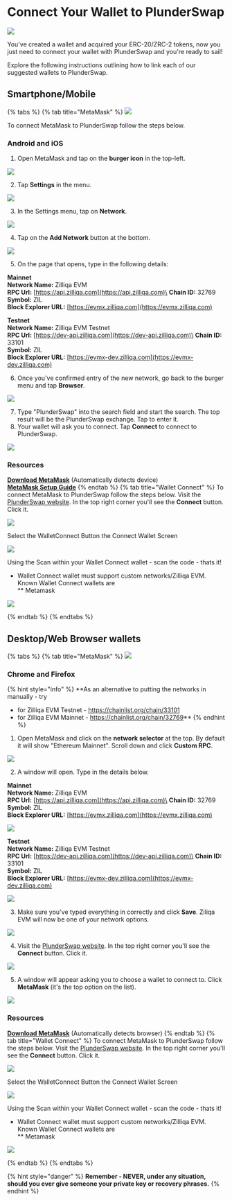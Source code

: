 # Connect Your Wallet to PlunderSwap

![](../../.gitbook/assets/PS_HT_Connect_Wallet.png)

You've created a wallet and acquired your ERC-20/ZRC-2 tokens, now you just need to connect your wallet with PlunderSwap and you're ready to sail!

Explore the following instructions outlining how to link each of our suggested wallets to PlunderSwap.

## Smartphone/Mobile

{% tabs %}
{% tab title="MetaMask" %}
![](<../../.gitbook/assets/image (33) (3) (4) (5) (1) (1) (1) (1) (1) (1) (1).png>)

To connect MetaMask to PlunderSwap follow the steps below.

### Android and iOS

1. Open MetaMask and tap on the **burger icon** in the top-left.

![](<../../.gitbook/assets/image (72) (1).png>)

2. Tap **Settings** in the menu.

![](<../../.gitbook/assets/image (73).png>)

3. In the Settings menu, tap on **Network**.

![](<../../.gitbook/assets/image (74).png>)

4. Tap on the **Add Network** button at the bottom.

![](<../../.gitbook/assets/image (75).png>)

5. On the page that opens, type in the following details:

**Mainnet**\
**Network Name:** Zilliqa EVM\
**RPC Url:** [https://api.zilliqa.com](https://api.zilliqa.com)\
**Chain ID:** 32769\
**Symbol:** ZIL\
**Block Explorer URL:** [https://evmx.zilliqa.com](https://evmx.zilliqa.com)

**Testnet**\
**Network Name:** Zilliqa EVM Testnet\
**RPC Url:** [https://dev-api.zilliqa.com](https://dev-api.zilliqa.com)\
**Chain ID:** 33101\
**Symbol:** ZIL\
**Block Explorer URL:** [https://evmx-dev.zilliqa.com](https://evmx-dev.zilliqa.com)

6. Once you've confirmed entry of the new network, go back to the burger menu and tap **Browser**.

![](<../../.gitbook/assets/image (76).png>)

7. Type "PlunderSwap" into the search field and start the search. The top result will be the PlunderSwap exchange. Tap to enter it.
8. Your wallet will ask you to connect. Tap **Connect** to connect to PlunderSwap.

![](<../../.gitbook/assets/image1.png>)

### Resources

[**Download MetaMask**](https://metamask.io/download.html) (Automatically detects device)\
[**MetaMask Setup Guide**](https://docs.plunderswap.com/get-started/connection-guide)
{% endtab %}
{% tab title="Wallet Connect" %}
To connect MetaMask to PlunderSwap follow the steps below.
Visit the [PlunderSwap website](https://plunderswap.com). In the top right corner you'll see the **Connect** button. Click it.

![](<../../.gitbook/assets/image4.png>)

Select the WalletConnect Button the Connect Wallet Screen

![](<../../.gitbook/assets/image5.png>)

Using the Scan within your Wallet Connect wallet - scan the code - thats it!
* Wallet Connect wallet must support custom networks/Zilliqa EVM.  Known Wallet Connect wallets are\
** Metamask

![](<../../.gitbook/assets/image24.png>)

{% endtab %}
{% endtabs %}

## **Desktop/Web Browser wallets**

{% tabs %}
{% tab title="MetaMask" %}
![](<../../.gitbook/assets/image (33) (3) (4) (5) (1) (1) (1) (1) (1) (1) (1) (4).png>)

### Chrome and Firefox

{% hint style="info" %}
**As an alternative to putting the networks in manually - try 
- for Zilliqa EVM Testnet - https://chainlist.org/chain/33101
- for Zilliqa EVM Mainnet - https://chainlist.org/chain/32769**
{% endhint %}

1. Open MetaMask and click on the **network selector** at the top. By default it will show "Ethereum Mainnet". Scroll down and click **Custom RPC**.

![](<../../.gitbook/assets/image (84).png>)

2. A window will open. Type in the details below.

**Mainnet**\
**Network Name:** Zilliqa EVM\
**RPC Url:** [https://api.zilliqa.com](https://api.zilliqa.com)\
**Chain ID:** 32769\
**Symbol:** ZIL\
**Block Explorer URL:** [https://evmx.zilliqa.com](https://evmx.zilliqa.com)

![](<../../.gitbook/assets/image2.png>)

**Testnet**\
**Network Name:** Zilliqa EVM Testnet\
**RPC Url:** [https://dev-api.zilliqa.com](https://dev-api.zilliqa.com)\
**Chain ID:** 33101\
**Symbol:** ZIL\
**Block Explorer URL:** [https://evmx-dev.zilliqa.com](https://evmx-dev.zilliqa.com)

![](<../../.gitbook/assets/image3.png>)

3. Make sure you've typed everything in correctly and click **Save**. Ziliqa EVM will now be one of your network options.

![](<../../.gitbook/assets/image (86).png>)

4. Visit the [PlunderSwap website](https://plunderswap.com). In the top right corner you'll see the **Connect** button. Click it.

![](<../../.gitbook/assets/image4.png>)

5. A window will appear asking you to choose a wallet to connect to. Click **MetaMask** (it's the top option on the list).

![](<../../.gitbook/assets/image5.png>)

### Resources

[**Download MetaMask**](https://metamask.io/download.html) (Automatically detects browser)
{% endtab %}
{% tab title="Wallet Connect" %}
To connect MetaMask to PlunderSwap follow the steps below.
Visit the [PlunderSwap website](https://plunderswap.com). In the top right corner you'll see the **Connect** button. Click it.

![](<../../.gitbook/assets/image4.png>)

Select the WalletConnect Button the Connect Wallet Screen

![](<../../.gitbook/assets/image5.png>)

Using the Scan within your Wallet Connect wallet - scan the code - thats it!
* Wallet Connect wallet must support custom networks/Zilliqa EVM.  Known Wallet Connect wallets are\
** Metamask


![](<../../.gitbook/assets/image24.png>)

{% endtab %}
{% endtabs %}

{% hint style="danger" %}
**Remember - NEVER, under any situation, should you ever give someone your private key or recovery phrases.**
{% endhint %}
